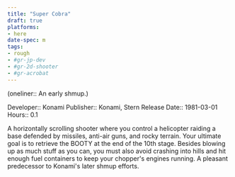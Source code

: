```yaml
---
title: "Super Cobra"
draft: true
platforms:
- here
date-spec: m
tags:
- rough
- #gr-jp-dev 
- #gr-2d-shooter 
- #gr-acrobat 
---
```


(oneliner:: An early shmup.)

Developer:: Konami
Publisher:: Konami, Stern
Release Date:: 1981-03-01
Hours:: 0.1

A horizontally scrolling shooter where you control a helicopter raiding a base defended by missiles, anti-air guns, and rocky terrain. Your ultimate goal is to retrieve the BOOTY at the end of the 10th stage. Besides blowing up as much stuff as you can, you must also avoid crashing into hills and hit enough fuel containers to keep your chopper's engines running. A pleasant predecessor to Konami's later shmup efforts.